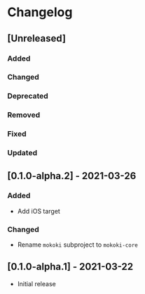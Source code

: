 # Changelog

## [Unreleased]

### Added

### Changed

### Deprecated

### Removed

### Fixed

### Updated


## [0.1.0-alpha.2] - 2021-03-26

### Added
- Add iOS target

### Changed
- Rename `mokoki` subproject to `mokoki-core`

## [0.1.0-alpha.1] - 2021-03-22
- Initial release
